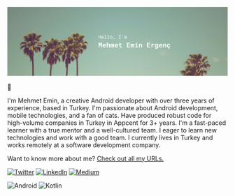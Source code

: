 [![mergenc's GitHub Banner](./assets/header.png)](https://bento.me/mergenc)

👋

I'm Mehmet Emin, a creative Android developer with over three years of experience, based in Turkey. I'm passionate about Android development, mobile technologies, and a fan of cats. Have produced robust code for high-volume companies in Turkey in Appcent for 3+ years. I'm a fast-paced learner with a true mentor and a well-cultured team. I eager to learn new technologies and work with a good team. I currently lives in Turkey and works remotely at a software development company.

Want to know more about me? [Check out all my URLs.](https://bento.me/mergenc)

[![Twitter](https://img.shields.io/badge/Twitter-%231DA1F2.svg?style=for-the-badge&logo=Twitter&logoColor=white)](https://twitter.com/mergencdev)
[![LinkedIn](https://img.shields.io/badge/linkedin-%230077B5.svg?style=for-the-badge&logo=linkedin&logoColor=white)](https://www.linkedin.com/in/mehmet-ergenc/)
[![Medium](https://img.shields.io/badge/Medium-12100E?style=for-the-badge&logo=medium&logoColor=white)](https://medium.com/@mergenc)

![Android](https://img.shields.io/badge/Android-3DDC84?style=for-the-badge&logo=android&logoColor=white)
![Kotlin](https://img.shields.io/badge/kotlin-%237F52FF.svg?style=for-the-badge&logo=kotlin&logoColor=white)
